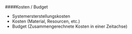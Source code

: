 ####Kosten / Budget 

* Systemersterstellungskosten 
* Kosten (Material, Resourcen, etc.)
* Budget (Zusammengerechnete Kosten in einer Zeitachse) 